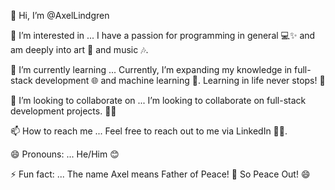 👋 Hi, I’m @AxelLindgren

👀 I’m interested in ...
I have a passion for programming in general 💻✨ and am deeply into art 🎨 and music 🎶. 

🌱 I’m currently learning ...
Currently, I’m expanding my knowledge in full-stack development 🌐 and machine learning 🤖. Learning in life never stops! 🚀

💞️ I’m looking to collaborate on ...
I’m looking to collaborate on full-stack development projects. 🌟🤝

📫 How to reach me ...
Feel free to reach out to me via LinkedIn 📧📞.

😄 Pronouns: ...
He/Him 😊

⚡ Fun fact: ...
The name Axel means Father of Peace! 🌟 So Peace Out! 😄

